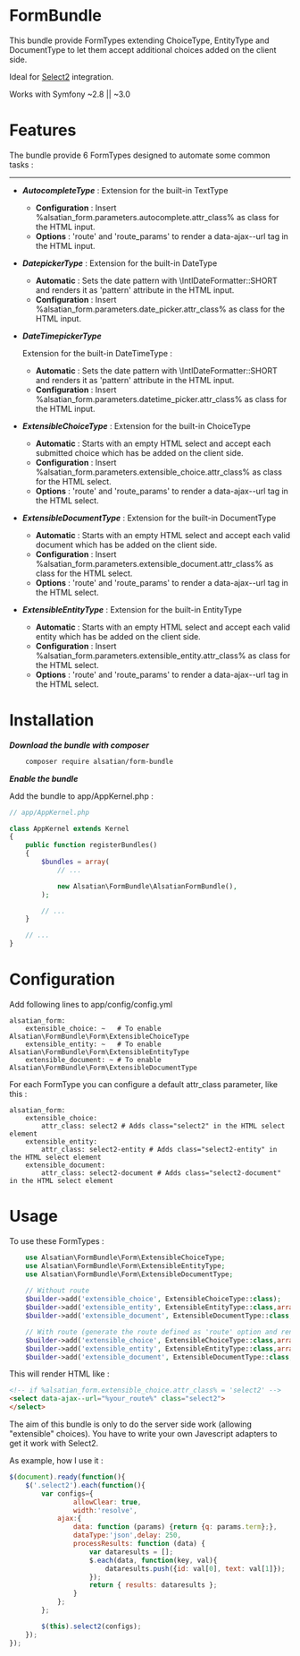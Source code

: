 # FormBundle

This bundle provide FormTypes extending ChoiceType, EntityType and DocumentType to let them accept additional choices added on the client side.

Ideal for [Select2](https://select2.github.io/) integration.

Works with Symfony ~2.8 || ~3.0

Features
========

The bundle provide 6 FormTypes designed to automate some common tasks :
_______________________________________________________________________

- ***AutocompleteType*** : Extension for the built-in TextType
    
    - **Configuration** : Insert %alsatian_form.parameters.autocomplete.attr_class% as class for the HTML input.
    - **Options** : 'route' and 'route_params' to render a data-ajax--url tag in the HTML input.

- ***DatepickerType*** : Extension for the built-in DateType
    
    - **Automatic** : Sets the date pattern with \IntlDateFormatter::SHORT and renders it as 'pattern' attribute in the HTML input.
    - **Configuration** : Insert %alsatian_form.parameters.date_picker.attr_class% as class for the HTML input.

- ***DateTimepickerType***
    
    Extension for the built-in DateTimeType :
    - **Automatic** : Sets the date pattern with \IntlDateFormatter::SHORT and renders it as 'pattern' attribute in the HTML input.
    - **Configuration** : Insert %alsatian_form.parameters.datetime_picker.attr_class% as class for the HTML input.

- ***ExtensibleChoiceType*** : Extension for the built-in ChoiceType
    
    - **Automatic** : Starts with an empty HTML select and accept each submitted choice which has be added on the client side.
    - **Configuration** : Insert %alsatian_form.parameters.extensible_choice.attr_class% as class for the HTML select.
    - **Options** : 'route' and 'route_params' to render a data-ajax--url tag in the HTML select.

- ***ExtensibleDocumentType*** : Extension for the built-in DocumentType
    
    - **Automatic** : Starts with an empty HTML select and accept each valid document which has be added on the client side.
    - **Configuration** : Insert %alsatian_form.parameters.extensible_document.attr_class% as class for the HTML select.
    - **Options** : 'route' and 'route_params' to render a data-ajax--url tag in the HTML select.

- ***ExtensibleEntityType*** : Extension for the built-in EntityType
    
    - **Automatic** : Starts with an empty HTML select and accept each valid entity which has be added on the client side.
    - **Configuration** : Insert %alsatian_form.parameters.extensible_entity.attr_class% as class for the HTML select.
    - **Options** : 'route' and 'route_params' to render a data-ajax--url tag in the HTML select.

Installation
============

***Download the bundle with composer***

``` bash
    composer require alsatian/form-bundle
```

***Enable the bundle***

Add the bundle to app/AppKernel.php :

``` php
// app/AppKernel.php

class AppKernel extends Kernel
{
    public function registerBundles()
    {
        $bundles = array(
            // ...

            new Alsatian\FormBundle\AlsatianFormBundle(),
        );

        // ...
    }

    // ...
}
```

Configuration
=============

Add following lines to app/config/config.yml

```
alsatian_form:
    extensible_choice: ~   # To enable Alsatian\FormBundle\Form\ExtensibleChoiceType
    extensible_entity: ~   # To enable Alsatian\FormBundle\Form\ExtensibleEntityType
    extensible_document: ~ # To enable Alsatian\FormBundle\Form\ExtensibleDocumentType
```    

For each FormType you can configure a default attr_class parameter, like this :

```
alsatian_form:
    extensible_choice:
        attr_class: select2 # Adds class="select2" in the HTML select element
    extensible_entity:
        attr_class: select2-entity # Adds class="select2-entity" in the HTML select element
    extensible_document:
        attr_class: select2-document # Adds class="select2-document" in the HTML select element
```    

Usage
=====

To use these FormTypes :

``` php
    use Alsatian\FormBundle\Form\ExtensibleChoiceType;
    use Alsatian\FormBundle\Form\ExtensibleEntityType;
    use Alsatian\FormBundle\Form\ExtensibleDocumentType;
    
    // Without route
    $builder->add('extensible_choice', ExtensibleChoiceType::class);
    $builder->add('extensible_entity', ExtensibleEntityType::class,array('class'=>'AppBundle:Article','choice_label'=>'name'));
    $builder->add('extensible_document', ExtensibleDocumentType::class,array('class'=>'AppBundle:Article','choice_label'=>'name'));

    // With route (generate the route defined as 'route' option and renders it as 'data-ajax-url' html attribute)
    $builder->add('extensible_choice', ExtensibleChoiceType::class,array('route'=>'ajax_choices'));
    $builder->add('extensible_entity', ExtensibleEntityType::class,array('route'=>'ajax_entities','class'=>'AppBundle:Article','choice_label'=>'name'));
    $builder->add('extensible_document', ExtensibleDocumentType::class,array('route'=>'ajax_documents','class'=>'AppBundle:Article','choice_label'=>'name'));
```

This will render HTML like :
```html
<!-- if %alsatian_form.extensible_choice.attr_class% = 'select2' -->
<select data-ajax--url="%your_route%" class="select2">
</select>
```

The aim of this bundle is only to do the server side work (allowing "extensible" choices).
You have to write your own Javescript adapters to get it work with Select2.

As example, how I use it :

```js
$(document).ready(function(){
	$('.select2').each(function(){
		var configs={
		        allowClear: true,
		        width:'resolve',
			ajax:{
				data: function (params) {return {q: params.term};},
				dataType:'json',delay: 250,
				processResults: function (data) {
					var dataresults = [];
					$.each(data, function(key, val){
						dataresults.push({id: val[0], text: val[1]});
					});
					return { results: dataresults };
				}
			};
		};

		$(this).select2(configs);
	});
});
```
